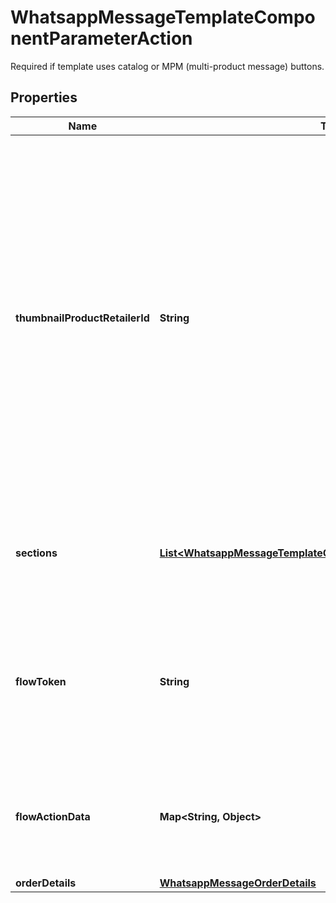 

# WhatsappMessageTemplateComponentParameterAction

Required if template uses catalog or MPM (multi-product message) buttons.

## Properties

| Name | Type | Description | Notes |
|------------ | ------------- | ------------- | -------------|
|**thumbnailProductRetailerId** | **String** | **Optional.** Use for catalog and MPM template messages. Item SKU number. Labeled as Content ID in the Commerce Manager. The thumbnail of this item will be used as the message&#39;s header image. If the &#x60;parameters&#x60; object is omitted, the product image of the first item in your catalog will be used. |  [optional] |
|**sections** | [**List&lt;WhatsappMessageTemplateComponentParameterActionSection&gt;**](WhatsappMessageTemplateComponentParameterActionSection.md) | Use for MPM templates. Product sections. You can define up to 10 sections. |  [optional] |
|**flowToken** | **String** | Use for &#x60;FLOW&#x60; buttons. Flow token that is generated by the business to serve as an identifier. Defaults to &#x60;unused&#x60;. |  [optional] |
|**flowActionData** | **Map&lt;String, Object&gt;** | Use for &#x60;FLOW&#x60; buttons. JSON object with the data payload for the first screen. |  [optional] |
|**orderDetails** | [**WhatsappMessageOrderDetails**](WhatsappMessageOrderDetails.md) |  |  [optional] |



